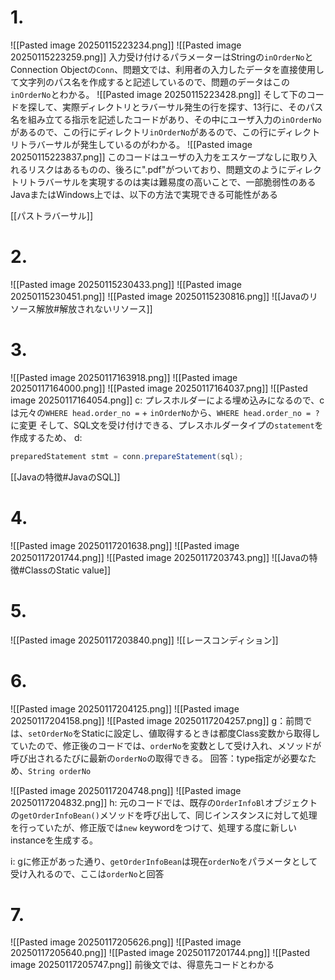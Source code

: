 # 1.
![[Pasted image 20250115223234.png]]
![[Pasted image 20250115223259.png]]
入力受け付けるパラメーターはStringの`inOrderNo`とConnection Objectの`Conn`、問題文では、利用者の入力したデータを直接使用して文字列のパス名を作成すると記述しているので、問題のデータはこの`inOrderNo`とわかる。
![[Pasted image 20250115223428.png]]
そして下のコードを探して、実際ディレクトリとラバーサル発生の行を探す、13行に、そのパス名を組み立てる指示を記述したコードがあり、その中にユーザ入力の`inOrderNo`があるので、この行にディレクトリ`inOrderNo`があるので、この行にディレクトリトラバーサルが発生しているのがわかる。
![[Pasted image 20250115223837.png]]
このコードはユーザの入力をエスケープなしに取り入れるリスクはあるものの、後ろに".pdf"がついており、問題文のようにディレクトリトラバーサルを実現するのは実は難易度の高いことで、一部脆弱性のあるJavaまたはWindows上では、以下の方法で実現できる可能性がある

[[パストラバーサル]]

# 2.
![[Pasted image 20250115230433.png]]
![[Pasted image 20250115230451.png]]
![[Pasted image 20250115230816.png]]
![[Javaのリソース解放#解放されないリソース]]

# 3.
![[Pasted image 20250117163918.png]]
![[Pasted image 20250117164000.png]]
![[Pasted image 20250117164037.png]]
![[Pasted image 20250117164054.png]]
c:
プレスホルダーによる埋め込みになるので、cは元々の`WHERE head.order_no =` + `inOrderNo`から、`WHERE head.order_no = ?`に変更
そして、SQL文を受け付けできる、プレスホルダータイプの`statement`を作成するため、
d:
```java
preparedStatement stmt = conn.prepareStatement(sql);
```
[[Javaの特徴#JavaのSQL]]

# 4.
![[Pasted image 20250117201638.png]]
![[Pasted image 20250117201744.png]]
![[Pasted image 20250117203743.png]]
![[Javaの特徴#ClassのStatic value]]

# 5.
![[Pasted image 20250117203840.png]]
![[レースコンディション]]

# 6.
![[Pasted image 20250117204125.png]]
![[Pasted image 20250117204158.png]]
![[Pasted image 20250117204257.png]]
g：前問では、`setOrderNo`をStaticに設定し、値取得するときは都度Class変数から取得していたので、修正後のコードでは、`orderNo`を変数として受け入れ、メソッドが呼び出されるたびに最新の`orderNo`の取得できる。
回答：type指定が必要なため、`String orderNo`

![[Pasted image 20250117204748.png]]
![[Pasted image 20250117204832.png]]
h:
元のコードでは、既存の`OrderInfoBl`オブジェクトの`getOrderInfoBean()`メソッドを呼び出して、同じインスタンスに対して処理を行っていたが、修正版では`new` keywordをつけて、処理する度に新しいinstanceを生成する。

i:
gに修正があった通り、`getOrderInfoBean`は現在`orderNo`をパラメータとして受け入れるので、ここは`orderNo`と回答

# 7.
![[Pasted image 20250117205626.png]]
![[Pasted image 20250117205640.png]]
![[Pasted image 20250117201744.png]]
![[Pasted image 20250117205747.png]]
前後文では、得意先コードとわかる